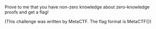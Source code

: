 Prove to me that you have non-zero knowledge about zero-knowledge proofs and get a flag!

(This challenge was written by MetaCTF. The flag format is MetaCTF{})
